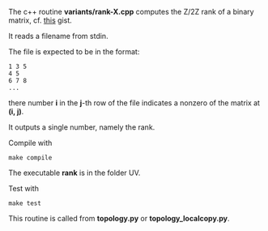 The c++ routine **variants/rank-X.cpp** computes the Z/2Z rank of a binary matrix, cf. [this](https://gist.github.com/numpde/9584779ad235c6ee19be7a6bb87e8af5) gist.

It reads a filename from stdin.

The file is expected to be in the format:

	1 3 5
	4 5 
	6 7 8
	...

there number **i** in the **j**-th row of the file indicates a nonzero of the matrix at **(i, j)**.

It outputs a single number, namely the rank.

Compile with 

	make compile

The executable **rank** is in the folder UV.

Test with

	make test


This routine is called from **topology.py** or **topology_localcopy.py**.
